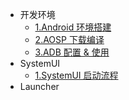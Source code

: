 - 开发环境
  - [1.Android 环境搭建](./Android/开发环境/1.Android环境搭建.md)
  - [2.AOSP 下载编译](./Android/开发环境/2.AOSP下载编译.md)
  - [3.ADB 配置 & 使用](./Android/开发环境/3.ADB配置%20&%20使用.md)
- SystemUI
  - [1.SystemUI 启动流程](./Android/SystemUI/1.SystemUI启动流程.md)
- Launcher
